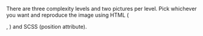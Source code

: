 There are three complexity levels and two pictures per level. Pick whichever you want and reproduce the image using HTML (<div>, <span>) and SCSS (position attribute).